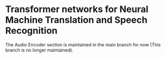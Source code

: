 # Transformer networks for Neural Machine Translation and Speech Recognition  

The Audio Encoder section is maintained in the main branch for now (This branch is no longer maintained).
